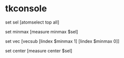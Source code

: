 # tkconsole
set sel [atomselect top all]

set minmax [measure minmax $sel]

set vec [vecsub [lindex $minmax 1] [lindex $minmax 0]]

set center [measure center $sel]
